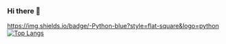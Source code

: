### Hi there 👋
<!--
![Hits](https://hits.seeyoufarm.com/api/count/incr/badge.svg?url=https%3A%2F%2Fgithub.com%2Fgjbae1212%2Fhit-counter)

![Anurag's github stats](https://github-readme-stats.vercel.app/api?username=juin0216&show_icons=true)
-->
https://img.shields.io/badge/-Python-blue?style=flat-square&logo=python
[![Top Langs](https://github-readme-stats.vercel.app/api/top-langs/?username=juin0216&layout=compact)](https://github.com/anuraghazra/github-readme-stats)

<!--
**juin0216/juin0216** is a ✨ _special_ ✨ repository because its `README.md` (this file) appears on your GitHub profile.

Here are some ideas to get you started:

- 🔭 I’m currently working on ...
- 🌱 I’m currently learning ...
- 👯 I’m looking to collaborate on ...
- 🤔 I’m looking for help with ...
- 💬 Ask me about ...
- 📫 How to reach me: ...
- 😄 Pronouns: ...
- ⚡ Fun fact: ...
-->
